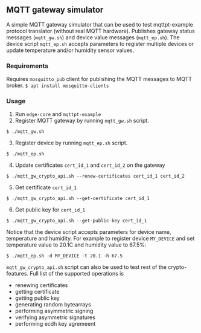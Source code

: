 ## MQTT gateway simulator

A simple MQTT gateway simulator that can be used to test mqttpt-example protocol translator (without real MQTT hardware). Publishes gateway status messages (`mqtt_gw.sh`) and device value messages (`mqtt_ep.sh`). The device script `mqtt_ep.sh` accepts parameters to register multiple devices or update temperature and/or humidity sensor values.

### Requirements
Requires `mosquitto_pub` client for publishing the MQTT messages to MQTT broker.
`$ apt install mosquitto-clients`

### Usage
1. Run `edge-core` and `mqttpt-example`
2. Register MQTT gateway by running `mqtt_gw.sh` script.

`$ ./mqtt_gw.sh`

3. Register device by running `mqtt_ep.sh` script.

`$ ./mqtt_ep.sh`

4. Update certificates `cert_id_1` and `cert_id_2` on the gateway

`$ ./mqtt_gw_crypto_api.sh --renew-certificates cert_id_1 cert_id_2`

5. Get certificate `cert_id_1`

`$ ./mqtt_gw_crypto_api.sh --get-certificate cert_id_1`

6. Get public key for `cert_id_1`

`$ ./mqtt_gw_crypto_api.sh --get-public-key cert_id_1`

Notice that the device script accepts parameters for device name, temperature and humidity. For example to register device `MY_DEVICE` and set temperature value to 20.1C and humidity value to 67.5%:

`$ ./mqtt_ep.sh -d MY_DEVICE -t 20.1 -h 67.5`

`mqtt_gw_crypto_api.sh` script can also be used to test rest of the crypto-features. Full list of the supported operations is

 * renewing certificates
 * getting certificate
 * getting public key
 * generating random bytearrays
 * performing asymmetric signing
 * verifying asymmetric signatures
 * performing ecdh key agremeent
